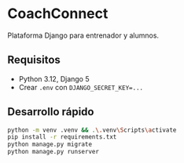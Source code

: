 # CoachConnect
Plataforma Django para entrenador y alumnos.

## Requisitos
- Python 3.12, Django 5
- Crear `.env` con `DJANGO_SECRET_KEY=...`

## Desarrollo rápido
```bash
python -m venv .venv && .\.venv\Scripts\activate
pip install -r requirements.txt
python manage.py migrate
python manage.py runserver
